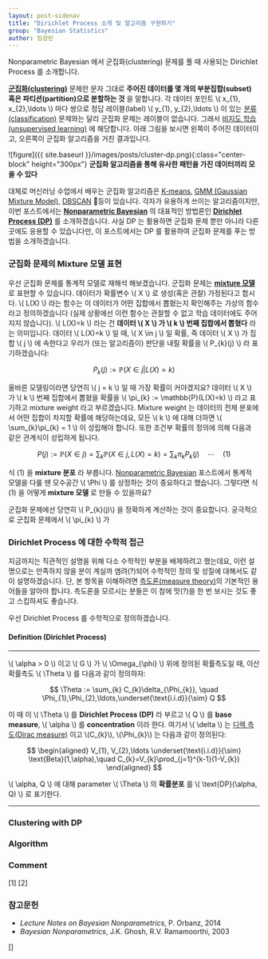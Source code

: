 ```yaml
---
layout: post-sidenav
title: "Dirichlet Process 소개 및 알고리즘 구현하기"
group: "Bayesian Statistics"
author: 임성빈
---
```


Nonparametric Bayesian 에서 군집화(clustering) 문제를 풀 때 사용되는 Dirichlet Process 를 소개합니다.

**[군집화(clustering)](https://en.wikipedia.org/wiki/Cluster_analysis)** 문제란 문자 그대로 **주어진 데이터를 몇 개의 부분집합(subset) 혹은 파티션(partition)으로 분할하는 것** 을 말합니다. 각 데이터 포인트 \\( x_{1}, x_{2},\ldots \\) 마다 쌍으로 정답 레이블(label) \\( y_{1}, y_{2},\ldots \\) 이 있는 [분류(classification)](https://en.wikipedia.org/wiki/Statistical_classification) 문제와는 달리 군집화 문제는 레이블이 없습니다. 그래서 [비지도 학습(unsupervised learning)](https://en.wikipedia.org/wiki/Unsupervised_learning) 에  해당합니다. 아래 그림을 보시면 왼쪽이 주어진 데이터이고, 오른쪽이 군집화 알고리즘을 거친 결과입니다.

![figure]({{ site.baseurl }}/images/posts/cluster-dp.png){:class="center-block" height="300px"}
**군집화 알고리즘을 통해 유사한 패턴을 가진 데이터끼리 모을 수 있다**


대체로 머신러닝 수업에서 배우는 군집화 알고리즘은 [K-means](https://en.wikipedia.org/wiki/K-means_clustering), [GMM (Gaussian Mixture Model)](https://en.wikipedia.org/wiki/Mixture_model#Gaussian_mixture_model), [DBSCAN](https://en.wikipedia.org/wiki/DBSCAN) 등이 있습니다. 각자가 유용하게 쓰이는 알고리즘이지만, 이번 포스트에서는 **[Nonparametric Bayesian](https://bayestour.github.io/blog/2019/07/04/npb)** 의 대표적인 방법론인 **[Dirichlet Process (DP)](https://en.wikipedia.org/wiki/Dirichlet_process)** 를 소개하겠습니다. 사실 DP 는 활용하면 군집화 문제 뿐만 아니라 다른 곳에도 응용할 수 있습니다만, 이 포스트에서는 DP 를 활용하여 군집화 문제를 푸는 방법을 소개하겠습니다.

### 군집화 문제의 Mixture 모델 표현

우선 군집화 문제를 통계적 모델로 재해석 해보겠습니다. 군집화 문제는 **[mixture 모델](https://en.wikipedia.org/wiki/Mixture_model)** 로 표현할 수 있습니다. 데이터가 확률변수 \\( X \\) 로 생성(혹은 관찰) 가정된다고 합시다. \\( L(X) \\) 라는 함수는 이 데이터가 어떤 집합에서 뽑혔는지 확인해주는 가상의 함수라고 정의하겠습니다 (실제 상황에선 이런 함수는 관찰할 수 없고 학습 데이터에도 주어지지 않습니다). \\( L(X)=k \\) 라는 건 **데이터 \\( X \\) 가 \\( k \\) 번째 집합에서 뽑혔다** 라는 의미입니다. 데이터 \\( L(X)=k \\) 일 때, \\( X \in j \\) 일 확률, 즉 데이터 \\( X \\) 가 집합 \\( j \\) 에 속한다고 우리가 (또는 알고리즘이) 판단을 내릴 확률을 \\( P_{k}(j) \\) 라 표기하겠습니다:

$$
P_{k}(j) := \mathbb{P}(X \in j | L(X)=k)
$$

올바른 모델링이라면 당연히 \\( j = k \\) 일 때 가장 확률이 커야겠지요? 데이터 \\( X \\) 가 \\( k \\) 번째 집합에서 뽑혔을 확률을 \\( \pi_{k} := \mathbb{P}(L(X)=k) \\) 라고 표기하고 mixture weight 라고 부르겠습니다. Mixture weight 는 데이터의 전체 분포에서 어떤 집합이 차지할 확률에 해당하는데요, 모든 \\( k \\) 에 대해 더하면 \\( \sum_{k}\pi_{k} = 1 \\) 이 성립해야 합니다. 또한 조건부 확률의 정의에 의해 다음과 같은 관계식이 성립하게 됩니다.

$$
P(j) := \mathbb{P}(X\in j) = \sum_{k}\mathbb{P}(X \in j , L(X)=k) = \sum_{k}\pi_{k}P_{k}(j)\quad \cdots\quad (1)
$$

식 (1) 을 **mixture 분포** 라 부릅니다. [Nonparametric Bayesian][] 포스트에서 통계적 모델을 다룰 땐 모수공간 \\( \Phi \\) 를 상정하는 것이 중요하다고 했습니다. 그렇다면 식 (1) 을 어떻게 **mixture 모델** 로 만들 수 있을까요?



군집화 문제에선 당연히 \\( P_{k}(j)\\) 을 정확하게 계산하는 것이 중요합니다. 궁극적으로 군집화 문제에서 \\( \pi_{k} \\) 가






### Dirichlet Process 에 대한 수학적 접근

지금까지는 직관적인 설명을 위해 다소 수학적인 부분을 배제하려고 했는데요, 이런 설명으로는 만족하지 않을 분이 계실까 염려(?)되어 수학적인 정의 및 성질에 대해서도 같이 설명하겠습니다. 단, 본 항목을 이해하려면 [측도론(measure theory)](https://en.wikipedia.org/wiki/Measure_(mathematics))의 기본적인 용어들을 알아야 합니다. 측도론을 모르시는 분들은 이 참에 맛(?)을 한 번 보시는 것도 좋고 스킵하셔도 좋습니다.

우선 Dirichlet Process 를 수학적으로 정의하겠습니다.



#### Definition (Dirichlet Process)

---

\\( \alpha > 0 \\) 이고 \\( G \\) 가 \\( \Omega_{\phi} \\) 위에 정의된 확률측도일 때, 이산확률측도 \\( \Theta \\) 를 다음과 같이 정의하자:

$$
\Theta := \sum_{k} C_{k}\delta_{\Phi_{k}}, \quad \Phi_{1},\Phi_{2},\ldots,\underset{\text{i.i.d}}{\sim} Q
$$

이 때 이 \\( \Theta \\) 를 **Dirichlet Process (DP)** 라 부르고 \\( Q \\) 를 **base measure**, \\( \alpha \\) 를 **concentration** 이라 한다. 여기서 \\( \delta \\) 는 [디렉 측도(Dirac measure)](https://en.wikipedia.org/wiki/Dirac_measure) 이고 \\(C_{k}\\), \\(\Phi_{k}\\) 는 다음과 같이 정의된다:

$$
\begin{aligned}
V_{1}, V_{2},\ldots \underset{\text{i.i.d}}{\sim} \text{Beta}(1,\alpha),\quad C_{k}=V_{k}\prod_{j=1}^{k-1}(1-V_{k})
\end{aligned}
$$

\\( \alpha, Q \\) 에 대해 parameter \\( \Theta \\) 의 **확률분포** 를 \\( \text{DP}(\alpha, Q) \\) 로 표기한다.

---




### Clustering with DP

### Algorithm



### Comment
[1]
[2]

### 참고문헌

- *Lecture Notes on Bayesian Nonparametrics*, P. Orbanz, 2014
- *Bayesian Nonparametrics*, J.K. Ghosh, R.V. Ramamoorthi, 2003


[Nonparametric Bayesian]: https://bayestour.github.io/blog/2019/07/04/npb.html
[]

